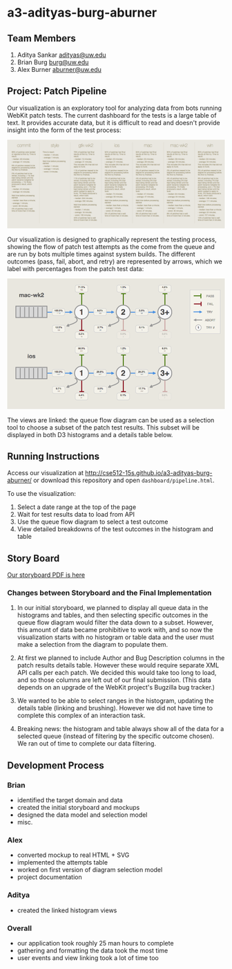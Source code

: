 a3-adityas-burg-aburner
===============

## Team Members

1. Aditya Sankar adityas@uw.edu
2. Brian Burg burg@uw.edu
3. Alex Burner aburner@uw.edu

## Project: Patch Pipeline

Our visualization is an exploratory tool for analyzing data from bots running WebKit patch tests. The current dashboard for the tests is a large table of text. It provides accurate data, but it is difficult to read and doesn't provide insight into the form of the test process:

![Old dashboard](https://raw.githubusercontent.com/CSE512-15S/a3-adityas-burg-aburner/master/old-dash.png)

Our visualization is designed to graphically represent the testing process, showing the flow of patch test attempts as the come from the queue and are run by bots multiple times against system builds. The different outcomes (pass, fail, abort, and retry) are represented by arrows, which we label with percentages from the patch test data:

![Our dashboard](https://raw.githubusercontent.com/CSE512-15S/a3-adityas-burg-aburner/master/our-dash.png)

The views are linked: the queue flow diagram can be used as a selection tool to choose a subset of the patch test results. This subset will be displayed in both D3 histograms and a details table below.

## Running Instructions

Access our visualization at http://cse512-15s.github.io/a3-adityas-burg-aburner/ or download this repository and open `dashboard/pipeline.html`.

To use the visualization:

1. Select a date range at the top of the page
2. Wait for test results data to load from API
3. Use the queue flow diagram to select a test outcome
4. View detailed breakdowns of the test outcomes in the histogram and table


## Story Board

[Our storyboard PDF is here](https://github.com/CSE512-15S/a3-adityas-burg-aburner/raw/master/artboards.pdf)


### Changes between Storyboard and the Final Implementation

1. In our initial storyboard, we planned to display all queue data in the histograms and tables, and then selecting specific outcomes in the queue flow diagram would filter the data down to a subset. However, this amount of data became prohibitive to work with, and so now the visualization starts with no histogram or table data and the user must make a selection from the diagram to populate them.

2. At first we planned to include Author and Bug Description columns in the patch results details table. However these would require separate XML API calls per each patch. We decided this would take too long to load, and so those columns are left out of our final submission. (This data depends on an upgrade of the WebKit project's Bugzilla bug tracker.)

3. We wanted to be able to select ranges in the histogram, updating the details table (linking and brushing). However we did not have time to complete this complex of an interaction task.

4. Breaking news: the histogram and table always show all of the data for a selected queue (instead of filtering by the specific outcome chosen). We ran out of time to complete our data filtering.


## Development Process

### Brian
 - identified the target domain and data
 - created the initial storyboard and mockups
 - designed the data model and selection model
 - misc.

### Alex
 - converted mockup to real HTML + SVG
 - implemented the attempts table
 - worked on first version of diagram selection model
 - project documentation

### Aditya
 - created the linked histogram views

### Overall
 - our application took roughly 25 man hours to complete
 - gathering and formatting the data took the most time
 - user events and view linking took a lot of time too
